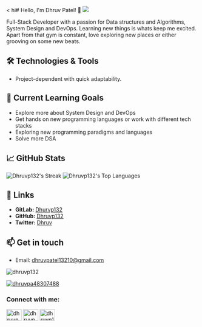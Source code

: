 <<!-- ## Hi there 👋 -->
hi# Hello, I'm Dhruv Patel! 👋 ![](https://komarev.com/ghpvc/?username=Dhruvp132&color=blueviolet&abbreviated=true)

Full-Stack Developer with a passion for Data structures and Algorithms, System Design and DevOps. Learning new things is whats keep me excited. Apart from that gym is constant, love exploring new places or either grooving on some new beats. 

## 🛠️ Technologies & Tools

- Project-dependent with quick adaptability. 

## 🌱 Current Learning Goals

- Explore more about System Design and DevOps
- Get hands on new programming languages or work with different tech stacks
- Exploring new programming paradigms and languages
- Solve more DSA

## 📈 GitHub Stats

![Dhruvp132's Streak](https://github-readme-streak-stats.herokuapp.com/?user=dhruvp132&theme=material-palenight&hide_border=true)
![Dhruvp132's Top Languages](https://github-readme-stats.vercel.app/api/top-langs/?username=dhruvp132&theme=material-palenight&show_icons=true&hide_border=true&layout=compact)

## 🔗 Links

- **GitLab:** [Dhurvp132](https://gitlab.com/Dhruvp132)
- **GitHub:** [Dhruvp132](https://github.com/Dhruvp132)
- **Twitter:** [Dhruv](https://x.com/DhruvPa48307488)
  
## 📫 Get in touch

- Email: dhruvpatel13210@gmail.com




<p align="left"> <img src="https://komarev.com/ghpvc/?username=dhruvp132&label=Profile%20views&color=0e75b6&style=flat" alt="dhruvp132" /> </p>

<p align="left"> <a href="https://twitter.com/dhruvpa48307488" target="blank"><img src="https://img.shields.io/twitter/follow/dhruvpa48307488?logo=twitter&style=for-the-badge" alt="dhruvpa48307488" /></a> </p>

<h3 align="left">Connect with me:</h3>
<p align="left">
<a href="https://twitter.com/dhruvpa48307488" target="blank"><img align="center" src="https://raw.githubusercontent.com/rahuldkjain/github-profile-readme-generator/master/src/images/icons/Social/twitter.svg" alt="dhruvpa48307488" height="30" width="40" /></a>
<a href="https://linkedin.com/in/dhruvpatel1310" target="blank"><img align="center" src="https://raw.githubusercontent.com/rahuldkjain/github-profile-readme-generator/master/src/images/icons/Social/linked-in-alt.svg" alt="dhruvpatel1310" height="30" width="40" /></a>
<a href="https://www.leetcode.com/dhruvp13" target="blank"><img align="center" src="https://raw.githubusercontent.com/rahuldkjain/github-profile-readme-generator/master/src/images/icons/Social/leet-code.svg" alt="dhruvp13" height="30" width="40" /></a>
</p>



<!--
**Dhruvp132/dhruvp132** is a ✨ _special_ ✨ repository because its `README.md` (this file) appears on your GitHub profile.

Here are some ideas to get you started:

- 🔭 I’m currently working on ...
- 🌱 I’m currently learning ...
- 👯 I’m looking to collaborate on ...
- 🤔 I’m looking for help with ...
- 💬 Ask me about ...
- 📫 How to reach me: ...
- 😄 Pronouns: ...
- ⚡ Fun fact: ...
-->
